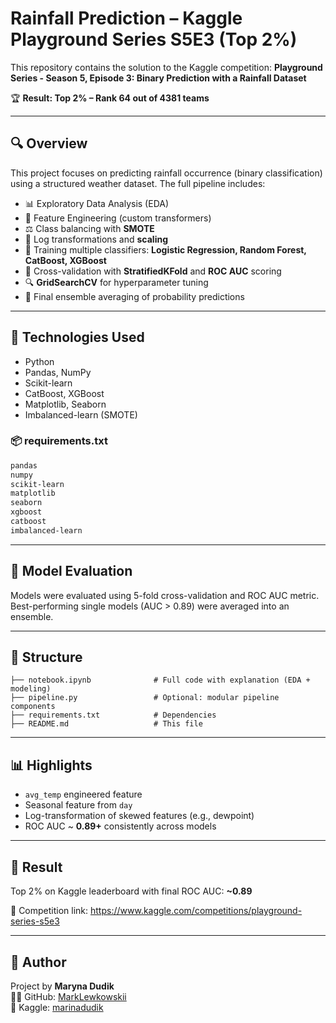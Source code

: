 # Rainfall Prediction – Kaggle Playground Series S5E3 (Top 2%)

This repository contains the solution to the Kaggle competition:
**Playground Series - Season 5, Episode 3: Binary Prediction with a Rainfall Dataset**

🏆 **Result: Top 2% – Rank 64 out of 4381 teams**

---

## 🔍 Overview
This project focuses on predicting rainfall occurrence (binary classification) using a structured weather dataset. The full pipeline includes:

- 📊 Exploratory Data Analysis (EDA)
- 🧠 Feature Engineering (custom transformers)
- ⚖️ Class balancing with **SMOTE**
- 🔁 Log transformations and **scaling**
- 🧪 Training multiple classifiers: **Logistic Regression, Random Forest, CatBoost, XGBoost**
- 🧵 Cross-validation with **StratifiedKFold** and **ROC AUC** scoring
- 🔍 **GridSearchCV** for hyperparameter tuning
- 🧬 Final ensemble averaging of probability predictions

---

## 🧰 Technologies Used
- Python
- Pandas, NumPy
- Scikit-learn
- CatBoost, XGBoost
- Matplotlib, Seaborn
- Imbalanced-learn (SMOTE)

### 📦 requirements.txt
```txt
pandas
numpy
scikit-learn
matplotlib
seaborn
xgboost
catboost
imbalanced-learn
```

---

## 🧪 Model Evaluation
Models were evaluated using 5-fold cross-validation and ROC AUC metric.
Best-performing single models (AUC > 0.89) were averaged into an ensemble.

---

## 📂 Structure
```
├── notebook.ipynb              # Full code with explanation (EDA + modeling)
├── pipeline.py                 # Optional: modular pipeline components
├── requirements.txt            # Dependencies
├── README.md                   # This file
```

---

## 📊 Highlights
- `avg_temp` engineered feature
- Seasonal feature from `day`
- Log-transformation of skewed features (e.g., dewpoint)
- ROC AUC ~ **0.89+** consistently across models

---

## 🚀 Result
Top 2% on Kaggle leaderboard with final ROC AUC: **~0.89**

📌 Competition link: https://www.kaggle.com/competitions/playground-series-s5e3

---

## 👤 Author
Project by **Maryna Dudik**  
🧑‍💻 GitHub: [MarkLewkowskii](https://github.com/MarkLewkowskii)  
🏅 Kaggle: [marinadudik](https://www.kaggle.com/marinadudik)



